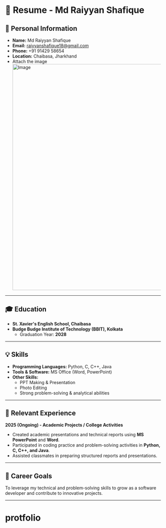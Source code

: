 # 📄 Resume - Md Raiyyan Shafique

## 👤 Personal Information
- **Name:** Md Raiyyan Shafique  
- **Email:** [raiyyanshafique18@gmail.com](mailto:raiyyanshafique18@gmail.com)  
- **Phone:** +91 91429 58654  
- **Location:** Chaibasa, Jharkhand
- Attach the image <img width="770" height="729" alt="Image" src="https://github.com/user-attachments/assets/0dcca257-1e2a-4b7c-b8f0-d86826d38b72" />

---

## 🎓 Education
- **St. Xavier's English School, Chaibasa**  
- **Budge Budge Institute of Technology (BBIT), Kolkata**  
  - Graduation Year: **2028**

---

## 💡 Skills
- **Programming Languages:** Python, C, C++, Java  
- **Tools & Software:** MS Office (Word, PowerPoint)  
- **Other Skills:**  
  - PPT Making & Presentation  
  - Photo Editing  
  - Strong problem-solving & analytical abilities  

---

## 📂 Relevant Experience
**2025 (Ongoing) - Academic Projects / College Activities**
- Created academic presentations and technical reports using **MS PowerPoint** and **Word**.  
- Participated in coding practice and problem-solving activities in **Python, C, C++, and Java**.  
- Assisted classmates in preparing structured reports and presentations.  

---

## 🚀 Career Goals
To leverage my technical and problem-solving skills to grow as a software developer and contribute to innovative projects.  

---
# protfolio
